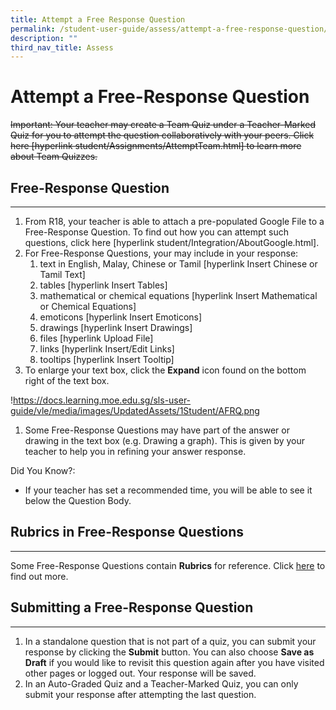 ```yaml
---
title: Attempt a Free Response Question
permalink: /student-user-guide/assess/attempt-a-free-response-question/
description: ""
third_nav_title: Assess
---
```

<h1 id="attempt-a-free-response-question">Attempt a Free-Response Question</h1>
<p><del>Important: Your teacher may create a Team Quiz under a Teacher-Marked Quiz for you to attempt the question collaboratively with your peers. Click here [hyperlink student/Assignments/AttemptTeam.html] to learn more about Team Quizzes.</del></p>
<h2 id="-free-response-question-"><strong>Free-Response Question</strong></h2>
<hr>
<ol>
<li>From R18, your teacher is able to attach a pre-populated Google File to a Free-Response Question. To find out how you can attempt such questions, click here [hyperlink student/Integration/AboutGoogle.html]. </li>
<li>For Free-Response Questions, your may include in your response:<ol>
<li>text in English, Malay, Chinese or Tamil [hyperlink Insert Chinese or Tamil Text] </li>
<li>tables [hyperlink Insert Tables]</li>
<li>mathematical or chemical equations [hyperlink Insert Mathematical or Chemical Equations]</li>
<li>emoticons [hyperlink Insert Emoticons]</li>
<li>drawings [hyperlink Insert Drawings]</li>
<li>files [hyperlink Upload File]</li>
<li>links [hyperlink Insert/Edit Links]</li>
<li>tooltips [hyperlink Insert Tooltip]</li>
</ol>
</li>
<li>To enlarge your text box, click the <strong>Expand</strong> icon found on the bottom right of the text box.</li>
</ol>
<p>!<a href="https://docs.learning.moe.edu.sg/sls-user-guide/vle/media/images/UpdatedAssets/1Student/AFRQ.png">https://docs.learning.moe.edu.sg/sls-user-guide/vle/media/images/UpdatedAssets/1Student/AFRQ.png</a></p>
<ol>
<li>Some Free-Response Questions may have part of the answer or drawing in the text box (e.g. Drawing a graph). This is given by your teacher to help you in refining your answer response.</li>
</ol>
<p>Did You Know?:</p>
<ul>
<li>If your teacher has set a recommended time, you will be able to see it below the Question Body.</li>
</ul>
<h2 id="-rubrics-in-free-response-questions-"><strong>Rubrics in Free-Response Questions</strong></h2>
<hr>
<p>Some Free-Response Questions contain <strong>Rubrics</strong> for reference. Click <a href="https://docs.learning.moe.edu.sg/sls-user-guide/vle/student/Assignments/AttemptRubricsQ.html">here</a> to find out more.</p>
<h2 id="-submitting-a-free-response-question-"><strong>Submitting a Free-Response Question</strong></h2>
<hr>
<ol>
<li>In a standalone question that is not part of a quiz, you can submit your response by clicking the <strong>Submit</strong> button. You can also choose <strong>Save as Draft</strong> if you would like to revisit this question again after you have visited other pages or logged out. Your response will be saved.</li>
<li>In an Auto-Graded Quiz and a Teacher-Marked Quiz, you can only submit your response after attempting the last question.</li>
</ol>

